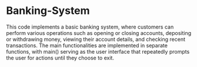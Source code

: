 # Banking-System
This code implements a basic banking system, where customers can perform various operations such as opening or closing accounts, depositing or withdrawing money, viewing their account details, and checking recent transactions. The main functionalities are implemented in separate functions, with main() serving as the user interface that repeatedly prompts the user for actions until they choose to exit.

